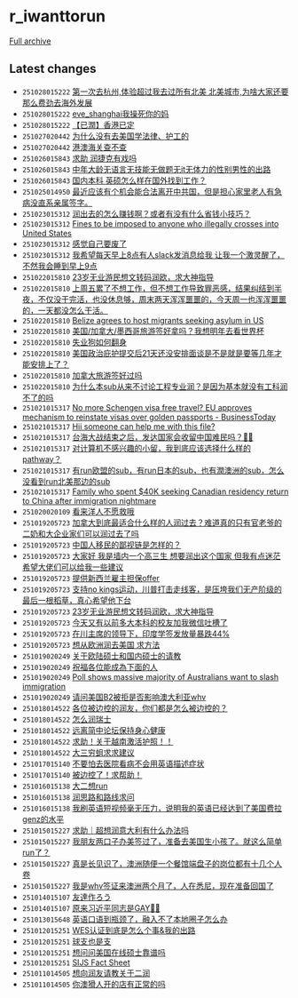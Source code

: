 # r_iwanttorun

[Full archive](archive.md)

## Latest changes

- `251028015222` [第一次去杭州,体验超过我去过所有北美 北美城市,为啥大家还要那么费劲去海外发展](../posts/r_iwanttorun/251027162455_1ohj03w.md)
- `251028015222` [eve_shanghai我操死你的妈](../posts/r_iwanttorun/251028003832_1ohvmld.md)
- `251028015222` [【已潤】香港已定](../posts/r_iwanttorun/251027125014_1ohdiun.md)
- `251027020442` [为什么没有去美国学法律、护工的](../posts/r_iwanttorun/251026054245_1ogcsa1.md)
- `251027020442` [港澳海关查不查](../posts/r_iwanttorun/251026165312_1ogplax.md)
- `251026015843` [求助 润捷克有戏吗](../posts/r_iwanttorun/251025145859_1oftnkj.md)
- `251026015843` [中年大龄无语言无技能无做题无it无体力的性别男性的出路](../posts/r_iwanttorun/251025020157_1offrqc.md)
- `251026015843` [国内本科 英硕怎么样在国外找到工作？](../posts/r_iwanttorun/251025195533_1og0znq.md)
- `251025014950` [最近应该有个机会能合法离开中共国，但是担心家里老人有急病没直系亲属签字。](../posts/r_iwanttorun/251024132512_1oexoul.md)
- `251023015312` [润出去的怎么赚钱啊？或者有没有什么省钱小技巧？](../posts/r_iwanttorun/251022104217_1od4svw.md)
- `251023015312` [Fines to be imposed to anyone who illegally crosses into United States](../posts/r_iwanttorun/251022172407_1odelb4.md)
- `251023015312` [感觉自己要废了](../posts/r_iwanttorun/251022171136_1ode92g.md)
- `251023015312` [我希望每天早上8点有人slack发消息给我 让我一个激灵醒了，不然我会睡到早上9点](../posts/r_iwanttorun/251022222054_1odme2c.md)
- `251022015810` [23岁无业游民想文转码润欧，求大神指导](../posts/r_iwanttorun/251019165850_1oausl7.md)
- `251022015810` [上周五累了不想工作，但不想工作导致罪恶感，结果纠结到半夜，不仅没干完活，也没休息够，周末两天浑浑噩噩的，今天周一也浑浑噩噩的，一天都没怎么干活。](../posts/r_iwanttorun/251021024118_1oc1g3o.md)
- `251022015810` [Belize agrees to host migrants seeking asylum in US](../posts/r_iwanttorun/251021123418_1ocbpp5.md)
- `251022015810` [美国/加拿大/墨西哥旅游签好拿吗？我想明年去看世界杯](../posts/r_iwanttorun/251022004344_1ocu6f1.md)
- `251022015810` [失业狗如何翻身](../posts/r_iwanttorun/251021113920_1ocalb5.md)
- `251022015810` [美国政治庇护提交后21天还没安排面谈是不是就是要等几年才能安排上了？](../posts/r_iwanttorun/251021052404_1oc4iot.md)
- `251022015810` [加拿大旅游签好过吗](../posts/r_iwanttorun/251021175308_1ocjv5s.md)
- `251022015810` [为什么本sub从来不讨论工程专业润？是因为基本就没有工科润不了的吗](../posts/r_iwanttorun/251021221152_1ocqq6w.md)
- `251021015317` [No more Schengen visa free travel? EU approves mechanism to reinstate visas over golden passports - BusinessToday](../posts/r_iwanttorun/251020151028_1oblc36.md)
- `251021015317` [Hii someone can help me with this file?](../posts/r_iwanttorun/251020064043_1obcuf7.md)
- `251021015317` [台海大战结束之后，发达国家会收留中国难民吗？🙏🏻](../posts/r_iwanttorun/251020080200_1obe6es.md)
- `251021015317` [对计算机不感兴趣的小留，我到底应该选择什么样的pathway？](../posts/r_iwanttorun/251020205856_1obtmt7.md)
- `251021015317` [有run欧盟的sub，有run日本的sub，也有潤澳洲的sub，怎么没看到run北美那边的sub](../posts/r_iwanttorun/251020091633_1obfbxi.md)
- `251021015317` [Family who spent $40K seeking Canadian residency return to China after immigration nightmare](../posts/r_iwanttorun/251020183402_1obpqgq.md)
- `251020020109` [看来洋人不愿救哦](../posts/r_iwanttorun/251019230113_1ob3vlb.md)
- `251019205723` [加拿大到底最适合什么样的人润过去？难道真的只有官老爷的二奶和大企业家们可以润过去了吗](../posts/r_iwanttorun/251004002719_1nxfttu.md)
- `251019205723` [中国人移民的鄙视链是怎样的？](../posts/r_iwanttorun/251019075429_1oajvr1.md)
- `251019205723` [大家好 我是墙内一个高三生 想要润出这个国家 但我有点迷茫 希望大佬们可以给我一些建议](../posts/r_iwanttorun/251019201522_1oazv4o.md)
- `251019205723` [提供新西兰雇主担保offer](../posts/r_iwanttorun/251019164356_1oauezy.md)
- `251019205723` [支持no kings运动，川普打击走线客，是压垮我们无产阶级的最后一根稻草，真心希望他下台](../posts/r_iwanttorun/251019131328_1oapbxv.md)
- `251019205723` [23岁无业游民想文转码润欧，求大神指导](../posts/r_iwanttorun/251019165850_1oausl7.md)
- `251019205723` [今天又有以前多大本科的校友加我微信吐槽了](../posts/r_iwanttorun/251019054208_1oahrth.md)
- `251019205723` [在川主席的领导下，印度学签发放量暴跌44%](../posts/r_iwanttorun/251011000757_1o3h9ne.md)
- `251019205723` [想从欧洲润去美国 求方法](../posts/r_iwanttorun/251019124902_1oaot1x.md)
- `251019020249` [关于欧陆硕士和国内硕士的请教](../posts/r_iwanttorun/251018133624_1o9w0mu.md)
- `251019020249` [祝福各位能成為下面的人](../posts/r_iwanttorun/251018230631_1oaa7qn.md)
- `251019020249` [Poll shows massive majority of Australians want to slash immigration](../posts/r_iwanttorun/251018145601_1o9xyv3.md)
- `251019020249` [请问美国B2被拒是否影响澳大利亚whv](../posts/r_iwanttorun/251018020651_1o9js05.md)
- `251018014522` [各位被边控的润友，你们都是怎么被边控的？](../posts/r_iwanttorun/251017162320_1o95viu.md)
- `251018014522` [怎么润瑞士](../posts/r_iwanttorun/251017215834_1o9ei97.md)
- `251018014522` [远离简中论坛保持身心健康](../posts/r_iwanttorun/251017032638_1o8qphx.md)
- `251018014522` [求助！关于越南激活护照！！](../posts/r_iwanttorun/251017145137_1o93f9a.md)
- `251018014522` [大三穷蛆求求建议](../posts/r_iwanttorun/251017113643_1o8ywjb.md)
- `251017015140` [不要怕去医院看病不会用英语描述症状](../posts/r_iwanttorun/251016230452_1o8l5l7.md)
- `251017015140` [被边控了！求帮助！](../posts/r_iwanttorun/251016162251_1o8aong.md)
- `251016015138` [大二想run](../posts/r_iwanttorun/251015034742_1o70sad.md)
- `251016015138` [润思路和路线求问](../posts/r_iwanttorun/251015073147_1o74l29.md)
- `251016015138` [我刷英语短视频毫无压力，说明我的英语已经达到了美国费拉genz的水平](../posts/r_iwanttorun/251015220418_1o7oomd.md)
- `251015015227` [求助｜超想润意大利有什么办法吗](../posts/r_iwanttorun/251014164911_1o6ktog.md)
- `251015015227` [我朋友两口子办美签过了，准备去美国生小孩了。就这么简单run了？](../posts/r_iwanttorun/251014074806_1o699ut.md)
- `251015015227` [真是长见识了，澳洲随便一个餐馆端盘子的岗位都有十几个人卷](../posts/r_iwanttorun/251014031232_1o64j01.md)
- `251015015227` [我是whv签证来澳洲两个月了，人在悉尼，现在准备回国了](../posts/r_iwanttorun/251014110844_1o6cj7m.md)
- `251014015107` [友達作ろう](../posts/r_iwanttorun/251013164341_1o5oy3g.md)
- `251014015107` [原来习近平同志是GAY🏳‍🌈](../posts/r_iwanttorun/251013134646_1o5k5x9.md)
- `251013015648` [英语口语到瓶颈了，融入不了本地圈子怎么办](../posts/r_iwanttorun/251012122920_1o4nt0o.md)
- `251012015251` [WES认证到底是怎么个事&我的出路](../posts/r_iwanttorun/251011151231_1o3y3pd.md)
- `251012015251` [球支也是支](../posts/r_iwanttorun/251011184833_1o43gvf.md)
- `251012015251` [想问问美国在线硕士靠谱吗](../posts/r_iwanttorun/251011154242_1o3yuev.md)
- `251012015251` [SIJS Fact Sheet](../posts/r_iwanttorun/251011015543_1o3jge8.md)
- `251011014505` [想向润友请教关于二润](../posts/r_iwanttorun/251010045936_1o2rz6u.md)
- `251011014505` [你澳猾人开的店有正常的吗](../posts/r_iwanttorun/251010025219_1o2pjb9.md)
